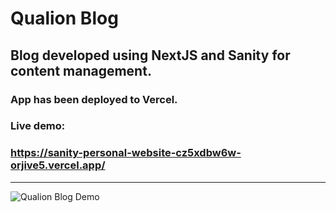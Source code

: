 # Qualion Blog

## Blog developed using NextJS and Sanity for content management.
### App has been deployed to Vercel.

### Live demo:
### https://sanity-personal-website-cz5xdbw6w-orjive5.vercel.app/

---

![Qualion Blog Demo](https://github.com/orjive5/qualion-sanity/assets/93201142/7c2b7978-19c6-4285-a39f-e2bb252e10d8)
